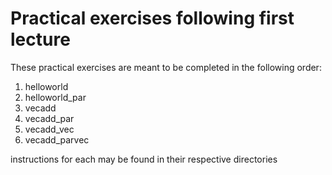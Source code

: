 # Practical exercises following first lecture

These practical exercises are meant to be
completed in the following order:

1. helloworld
2. helloworld_par
3. vecadd
4. vecadd_par
5. vecadd_vec
6. vecadd_parvec



instructions for each may be found in their respective directories
